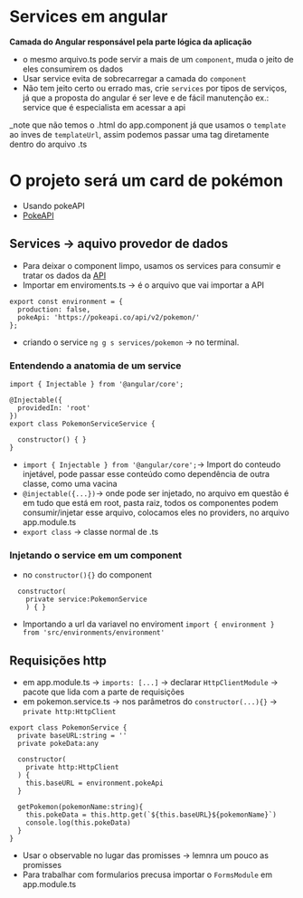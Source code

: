 # Services em angular
__Camada do Angular responsável pela parte lógica da aplicação__  
* o mesmo arquivo.ts pode servir a mais de um `component`, muda o jeito de eles consumirem os dados
* Usar service evita de sobrecarregar a camada do `component`
* Não tem jeito certo ou errado mas, crie `services` por tipos de serviços, já que a proposta do angular é ser leve e de fácil manutenção ex.: service que é especialista em acessar a api

_note que não temos o .html do app.component já que usamos o `template` ao inves de `templateUrl`, assim podemos passar uma tag diretamente dentro do arquivo .ts

# O projeto será um card de pokémon
* Usando pokeAPI
* [PokeAPI](https://pokeapi.co/)  

## Services -> aquivo provedor de dados
* Para deixar o component limpo, usamos os services para consumir e tratar os dados da [API](https://pokeapi.co/api/v2/)
* Importar em enviroments.ts -> é o arquivo que vai importar a API
~~~
export const environment = {
  production: false,
  pokeApi: 'https://pokeapi.co/api/v2/pokemon/'
};
~~~
* criando o service `ng g s services/pokemon` -> no terminal.
### Entendendo a anatomia de um service
~~~
import { Injectable } from '@angular/core';

@Injectable({
  providedIn: 'root'
})
export class PokemonServiceService {

  constructor() { }
}
~~~
* `import { Injectable } from '@angular/core';`-> Import do conteudo injetável, pode passar esse conteúdo como dependência de outra classe, como uma vacina
* `@injectable({...})`-> onde pode ser injetado, no arquivo em questão é em tudo que está em root, pasta raiz, todos os componentes podem consumir/injetar esse arquivo, colocamos eles no providers, no arquivo app.module.ts
* `export class` -> classe normal de .ts
### Injetando o service em um component
* no `constructor(){}` do component
~~~
  constructor(
    private service:PokemonService
    ) { }
~~~
* Importando a url da variavel no enviroment `import { environment } from 'src/environments/environment'` 
## Requisições http
* em app.module.ts -> `imports: [...]` -> declarar `HttpClientModule` -> pacote que lida com a parte de requisições
* em pokemon.service.ts -> nos parâmetros do `constructor(...){}` -> `private http:HttpClient`
~~~
export class PokemonService {
  private baseURL:string = ''
  private pokeData:any

  constructor(
    private http:HttpClient
  ) {
    this.baseURL = environment.pokeApi
  }

  getPokemon(pokemonName:string){
    this.pokeData = this.http.get(`${this.baseURL}${pokemonName}`)
    console.log(this.pokeData)
  }
}
~~~
* Usar o observable no lugar das promisses -> lemnra um pouco as promisses
* Para trabalhar com formularios precusa importar o `FormsModule` em app.module.ts
